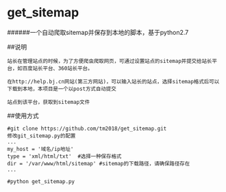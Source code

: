 # get_sitemap
######一个自动爬取sitemap并保存到本地的脚本，基于python2.7

##说明
```
站长在管理站点的时候，为了方便爬虫爬取网页，可通过设置站点的sitemap并提交给站长平台，如百度站长平台、360站长平台。

在http://help.bj.cn网站(第三方网站)，可以输入站长的站点，选择sitemap格式后可以下载到本地，本项目是一个以post方式自动提交

站点到该平台，获取到sitemap文件
```
##使用方式
```
#git clone https://github.com/tm2018/get_sitemap.git
修改git_sitemap.py的配置
...
my_host = '域名/ip地址'
type = 'xml/html/txt'  #选择一种保存格式
dir = '/var/www/html/sitemap' #sitemap的下载路径，请确保路径存在
...

#python get_sitemap.py
```

